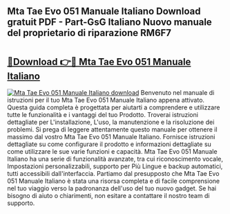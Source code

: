 ## Mta Tae Evo 051 Manuale Italiano Download gratuit PDF - Part-GsG Italiano Nuovo manuale del proprietario di riparazione RM6F7

# <h2><a href="http://df9gy1r.blite.top/?on=Mta+Tae+Evo+051+Manuale+Italiano">🔗Download 👉🔴 Mta Tae Evo 051 Manuale Italiano</a></h2>

[![Mta Tae Evo 051 Manuale Italiano download](https://i.imgur.com/lujVjoI.png)](http://df9gy1r.blite.top/?on=Mta+Tae+Evo+051+Manuale+Italiano)
Benvenuto nel manuale di istruzioni per il tuo Mta Tae Evo 051 Manuale Italiano appena attivato. Questa guida completa è progettata per aiutarti a comprendere e utilizzare tutte le funzionalità e i vantaggi del tuo Prodotto. Troverai istruzioni dettagliate per L'installazione, L'uso, la manutenzione e la risoluzione dei problemi. Si prega di leggere attentamente questo manuale per ottenere il massimo dal vostro Mta Tae Evo 051 Manuale Italiano. Fornisce istruzioni dettagliate su come configurare il prodotto e informazioni dettagliate su come utilizzare le sue varie funzioni e capacità. Mta Tae Evo 051 Manuale Italiano ha una serie di funzionalità avanzate, tra cui riconoscimento vocale, Impostazioni personalizzabili, supporto per Più Lingue e backup automatici, tutti accessibili dall'interfaccia. Partiamo dal presupposto che Mta Tae Evo 051 Manuale Italiano è stata una risorsa completa e di facile comprensione nel tuo viaggio verso la padronanza dell'uso del tuo nuovo gadget. Se hai bisogno di aiuto o chiarimenti, non esitare a contattare il nostro team di supporto.
